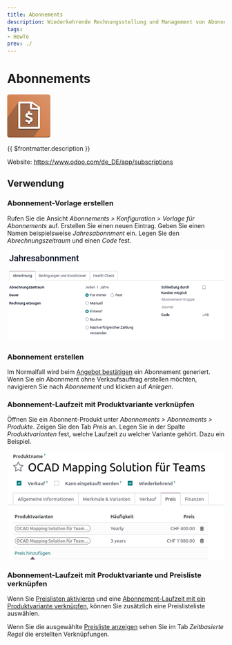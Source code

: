 ```yaml
---
title: Abonnements
description: Wiederkehrende Rechnungsstellung und Management von Abonnenten auf einfache Art und Weise.
tags:
- HowTo
prev: ./
---
```

# Abonnements

![icons_odoo_account_invoicing](attachments/icons_odoo_account_invoicing.png)

{{ $frontmatter.description }}

Website: <https://www.odoo.com/de_DE/app/subscriptions>

## Verwendung

### Abonnement-Vorlage erstellen

Rufen Sie die Ansicht *Abonnements > Konfiguration > Vorlage für Abonnements* auf. Erstellen Sie einen neuen Eintrag. Geben Sie einen Namen beispielsweise *Jahresabonnment* ein. Legen Sie den *Abrechnungszeitraum* und einen *Code* fest.

![](attachments/Abonnements%20Vorlage.png)

### Abonnement erstellen

Im Normalfall wird beim [Angebot bestätigen](Sale.md#Angebot%20bestätigen) ein Abonnement generiert. Wenn Sie ein Abonnment ohne Verkaufsauftrag erstellen möchten, navigieren Sie nach *Abonnement* und klicken auf *Anlegen*.

### Abonnement-Laufzeit mit Produktvariante verknüpfen

Öffnen Sie ein Abonnent-Produkt unter *Abonnements > Abonnements > Produkte*. Zeigen Sie den Tab *Preis* an. Legen Sie in der Spalte *Produktvarianten* fest, welche Laufzeit zu welcher Variante gehört. Dazu ein Beispiel.

![](attachments/Abonnements%20Produktvarainten.png)

### Abonnement-Laufzeit mit Produktvariante und Preisliste verknüpfen

Wenn Sie [Preislisten aktivieren](Sale%20Price.md#Preislisten%20aktivieren) und eine [Abonnement-Laufzeit mit ein Produktvariante verknüpfen](#Abonnement-Laufzeit%20mit%20Produktvariante%20verknüpfen), können Sie zusätzlich eine Preislisteliste auswählen.

Wenn Sie die ausgewählte [Preisliste anzeigen](Sale%20Price.md#Preisliste%20anzeigen) sehen Sie im Tab *Zeitbasierte Regel* die erstellten Verknüpfungen.